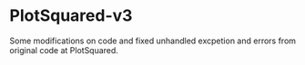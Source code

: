 # PlotSquared-v3

Some modifications on code and fixed unhandled excpetion and errors from original code at PlotSquared.
